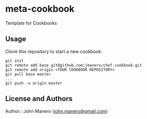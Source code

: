 # meta-cookbook
Template for Cookbooks

## Usage
Clone this repository to start a new cookbook:

```
git init
git remote add base git@github.com:jmanero/chef-cookbook.git
git remote add origin <YOUR COOKBOOK REPOSITORY>
git pull base master
...
git push -u origin master
```

## License and Authors
Author:: John Manero (john.manero@gmail.com)
